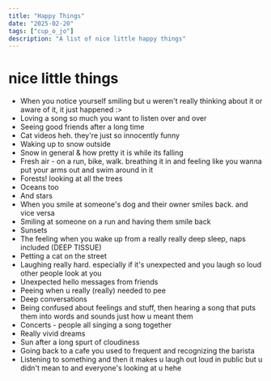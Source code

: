 ```yaml
---
title: "Happy Things"
date: "2025-02-20"
tags: ["cup_o_jo"]
description: "A list of nice little happy things"
---
```


# nice little things

- When you notice yourself smiling but u weren't really thinking about it or aware of it, it just happened :>
- Loving a song so much you want to listen over and over
- Seeing good friends after a long time
- Cat videos heh. they're just so innocently funny
- Waking up to snow outside
- Snow in general & how pretty it is while its falling
- Fresh air - on a run, bike, walk. breathing it in and feeling like you wanna put your arms out and swim around in it
- Forests! looking at all the trees
- Oceans too
- And stars
- When you smile at someone's dog and their owner smiles back. and vice versa
- Smiling at someone on a run and having them smile back
- Sunsets
- The feeling when you wake up from a really really deep sleep, naps included (DEEP TISSUE)
- Petting a cat on the street
- Laughing really hard. especially if it's unexpected and you laugh so loud other people look at you
- Unexpected hello messages from friends
- Peeing when u really (really) needed to pee
- Deep conversations
- Being confused about feelings and stuff, then hearing a song that puts them into words and sounds just how u meant them
- Concerts - people all singing a song together
- Really vivid dreams
- Sun after a long spurt of cloudiness
- Going back to a cafe you used to frequent and recognizing the barista
- Listening to something and then it makes u laugh out loud in public but u didn't mean to and everyone's looking at u hehe
